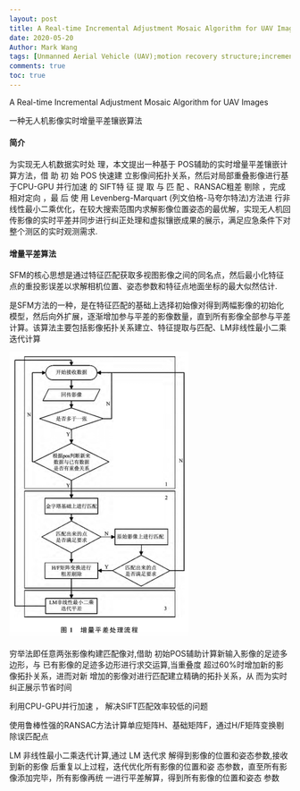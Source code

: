 ```yaml
---
layout: post
title: A Real-time Incremental Adjustment Mosaic Algorithm for UAV Images
date: 2020-05-20
Author: Mark Wang 
tags: [Unmanned Aerial Vehicle (UAV);motion recovery structure;incremental bundle adjustment;real-time]
comments: true
toc: true
---
```


A Real-time Incremental Adjustment Mosaic Algorithm for UAV Images

一种无人机影像实时增量平差镶嵌算法

#### 简介

为实现无人机数据实时处 理，本文提出一种基于 POS辅助的实时增量平差镶嵌计算方法，借 助 初 始 POS 快速建 立影像间拓扑关系，然后对局部重叠影像进行基于CPU-GPU 并行加速 的 SIFT特 征 提 取 与 匹 配 、RANSAC粗差 剔除 ，完成相对定向 ，最 后 使 用 Levenberg-Marquart (列文伯格-马夸尔特法)方法进 行非线性最小二乘优化，在较大搜索范围内求解影像位置姿态的最优解，实现无人机回传影像的实时平差并同步进行纠正处理和虚拟镶嵌成果的展示，满足应急条件下对整个测区的实时观测需求.

####  增量平差算法

SFM的核心思想是通过特征匹配获取多视图影像之间的同名点，然后最小化特征点的重投影误差以求解相机位置、姿态参数和特征点地面坐标的最大似然估计.

是SFM方法的一种，是在特征匹配的基础上选择初始像对得到两幅影像的初始化模型，然后向外扩展，逐渐增加参与平差的影像数量，直到所有影像全部参与平差计算。该算法主要包括影像拓扑关系建立、特征提取与匹配、LM非线性最小二乘迭代计算

<img src="https://raw.githubusercontent.com/416215983/MarkWang/master/_posts/images/image-20200522001900825.png" alt="image-20200522001900825" style="zoom:50%;" />

穷举法即任意两张影像构建匹配像对,借助 初始POS辅助计算新输入影像的足迹多边形，与 已有影像的足迹多边形进行求交运算,当重叠度 超过60%时增加新的影像拓扑关系，进而对新 增加的影像对进行匹配建立精确的拓扑关系，从 而为实时纠正展示节省时间

利用CPU-GPU并行加速 ， 解决SIFT匹配效率较低的问题

使用鲁棒性强的RANSAC方法计算单应矩阵H、基础矩阵F，通过H/F矩阵变换剔 除误匹配点

LM 非线性最小二乘迭代计算,通过 LM 迭代求 解得到影像的位置和姿态参数,接收到新的影像 后重复以上过程，迭代优化所有影像的位置和姿 态参数，直至所有影像添加完毕，所有影像再统 一进行平差解算，得到所有影像的位置和姿态 参数
